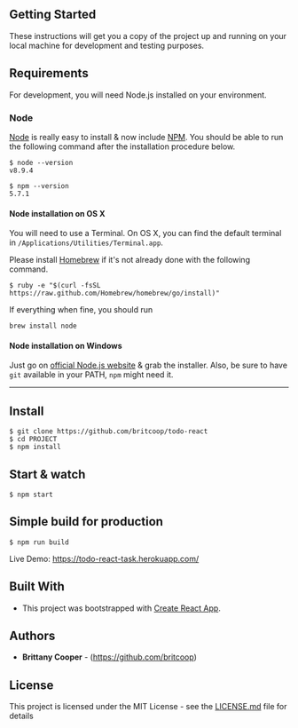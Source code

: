 ## Getting Started

These instructions will get you a copy of the project up and running on your local machine for development and testing purposes. 

## Requirements

For development, you will need Node.js installed on your environment.

### Node

[Node](http://nodejs.org/) is really easy to install & now include [NPM](https://npmjs.org/).
You should be able to run the following command after the installation procedure
below.

    $ node --version
    v8.9.4

    $ npm --version
    5.7.1

#### Node installation on OS X

You will need to use a Terminal. On OS X, you can find the default terminal in
`/Applications/Utilities/Terminal.app`.

Please install [Homebrew](http://brew.sh/) if it's not already done with the following command.

    $ ruby -e "$(curl -fsSL https://raw.github.com/Homebrew/homebrew/go/install)"

If everything when fine, you should run

    brew install node

#### Node installation on Windows

Just go on [official Node.js website](http://nodejs.org/) & grab the installer.
Also, be sure to have `git` available in your PATH, `npm` might need it.

---

## Install

    $ git clone https://github.com/britcoop/todo-react
    $ cd PROJECT
    $ npm install

## Start & watch

    $ npm start

## Simple build for production

    $ npm run build

Live Demo: https://todo-react-task.herokuapp.com/

## Built With

* This project was bootstrapped with [Create React App](https://github.com/facebookincubator/create-react-app).

## Authors

* **Brittany Cooper** - (https://github.com/britcoop)

## License

This project is licensed under the MIT License - see the [LICENSE.md](LICENSE.md) file for details

